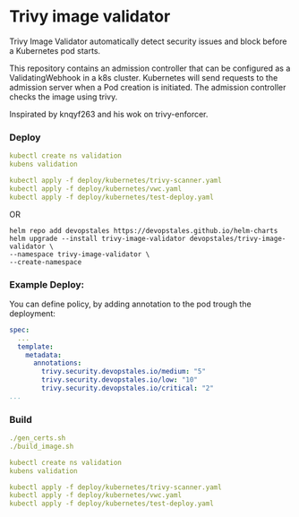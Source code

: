# Trivy image validator

Trivy Image Validator automatically detect security issues and block before a Kubernetes pod starts.

This repository contains an admission controller that can be configured as a ValidatingWebhook in a k8s cluster. Kubernetes will send requests to the admission server when a Pod creation is initiated. The admission controller checks the image using trivy.

Inspirated by knqyf263 and his wok on trivy-enforcer.

### Deploy
```yaml
kubectl create ns validation
kubens validation

kubectl apply -f deploy/kubernetes/trivy-scanner.yaml
kubectl apply -f deploy/kubernetes/vwc.yaml
kubectl apply -f deploy/kubernetes/test-deploy.yaml
```
OR
```
helm repo add devopstales https://devopstales.github.io/helm-charts
helm upgrade --install trivy-image-validator devopstales/trivy-image-validator \
--namespace trivy-image-validator \
--create-namespace
```


### Example Deploy:
You can define policy, by adding annotation to the pod trough the deployment:

```yaml
spec:
  ...
  template:
    metadata:
      annotations:
        trivy.security.devopstales.io/medium: "5"
        trivy.security.devopstales.io/low: "10"
        trivy.security.devopstales.io/critical: "2"
...
```

### Build
```yaml
./gen_certs.sh
./build_image.sh

kubectl create ns validation
kubens validation

kubectl apply -f deploy/kubernetes/trivy-scanner.yaml
kubectl apply -f deploy/kubernetes/vwc.yaml
kubectl apply -f deploy/kubernetes/test-deploy.yaml
```
